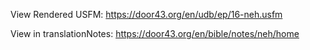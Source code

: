 View Rendered USFM: https://door43.org/en/udb/ep/16-neh.usfm

View in translationNotes: https://door43.org/en/bible/notes/neh/home
